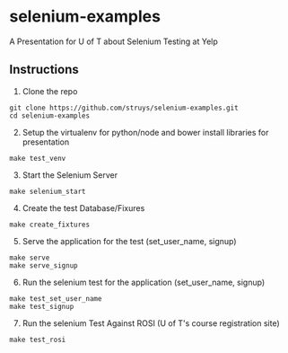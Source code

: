selenium-examples
=================

A Presentation for U of T about Selenium Testing at Yelp

Instructions
---------------

1. Clone the repo

```
git clone https://github.com/struys/selenium-examples.git
cd selenium-examples
```

2. Setup the virtualenv for python/node and bower install libraries for presentation

```
make test_venv
```

3. Start the Selenium Server

```
make selenium_start
```

4. Create the test Database/Fixures

```
make create_fixtures
```

5. Serve the application for the test (set_user_name, signup)

```
make serve
make serve_signup
```

6. Run the selenium test for the application (set_user_name, signup)

```
make test_set_user_name
make test_signup
```

7. Run the selenium Test Against ROSI (U of T's course registration site)

```
make test_rosi
```
